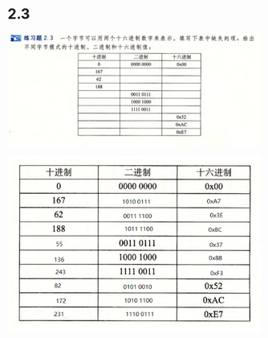 # 2.3

![image-20250315205043193](image-20250315205043193.png)

![image-20250315205556249](image-20250315205556249.png)